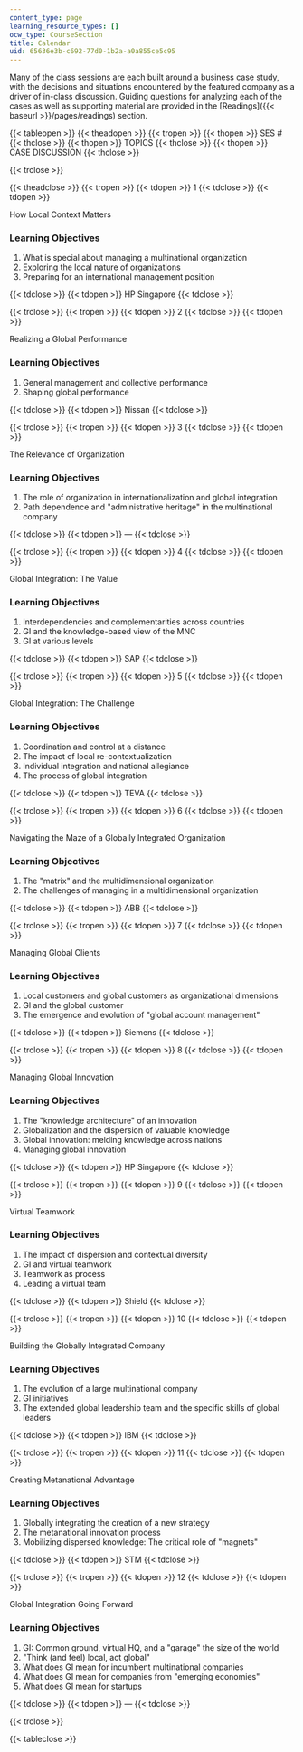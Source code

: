 ```yaml
---
content_type: page
learning_resource_types: []
ocw_type: CourseSection
title: Calendar
uid: 65636e3b-c692-77d0-1b2a-a0a855ce5c95
---
```


Many of the class sessions are each built around a business case study, with the decisions and situations encountered by the featured company as a driver of in-class discussion. Guiding questions for analyzing each of the cases as well as supporting material are provided in the [Readings]({{< baseurl >}}/pages/readings) section.

{{< tableopen >}}
{{< theadopen >}}
{{< tropen >}}
{{< thopen >}}
SES #
{{< thclose >}}
{{< thopen >}}
TOPICS
{{< thclose >}}
{{< thopen >}}
CASE DISCUSSION
{{< thclose >}}

{{< trclose >}}

{{< theadclose >}}
{{< tropen >}}
{{< tdopen >}}
1
{{< tdclose >}}
{{< tdopen >}}


How Local Context Matters

### Learning Objectives

1.  What is special about managing a multinational organization
2.  Exploring the local nature of organizations
3.  Preparing for an international management position


{{< tdclose >}}
{{< tdopen >}}
HP Singapore
{{< tdclose >}}

{{< trclose >}}
{{< tropen >}}
{{< tdopen >}}
2
{{< tdclose >}}
{{< tdopen >}}


Realizing a Global Performance

### Learning Objectives

1.  General management and collective performance
2.  Shaping global performance


{{< tdclose >}}
{{< tdopen >}}
Nissan
{{< tdclose >}}

{{< trclose >}}
{{< tropen >}}
{{< tdopen >}}
3
{{< tdclose >}}
{{< tdopen >}}


The Relevance of Organization

### Learning Objectives

1.  The role of organization in internationalization and global integration
2.  Path dependence and "administrative heritage" in the multinational company


{{< tdclose >}}
{{< tdopen >}}
—
{{< tdclose >}}

{{< trclose >}}
{{< tropen >}}
{{< tdopen >}}
4
{{< tdclose >}}
{{< tdopen >}}


Global Integration: The Value

### Learning Objectives

1.  Interdependencies and complementarities across countries
2.  GI and the knowledge-based view of the MNC
3.  GI at various levels


{{< tdclose >}}
{{< tdopen >}}
SAP
{{< tdclose >}}

{{< trclose >}}
{{< tropen >}}
{{< tdopen >}}
5
{{< tdclose >}}
{{< tdopen >}}


Global Integration: The Challenge

### Learning Objectives

1.  Coordination and control at a distance
2.  The impact of local re-contextualization
3.  Individual integration and national allegiance
4.  The process of global integration


{{< tdclose >}}
{{< tdopen >}}
TEVA
{{< tdclose >}}

{{< trclose >}}
{{< tropen >}}
{{< tdopen >}}
6
{{< tdclose >}}
{{< tdopen >}}


Navigating the Maze of a Globally Integrated Organization

### Learning Objectives

1.  The "matrix" and the multidimensional organization
2.  The challenges of managing in a multidimensional organization


{{< tdclose >}}
{{< tdopen >}}
ABB
{{< tdclose >}}

{{< trclose >}}
{{< tropen >}}
{{< tdopen >}}
7
{{< tdclose >}}
{{< tdopen >}}


Managing Global Clients

### Learning Objectives

1.  Local customers and global customers as organizational dimensions
2.  Gl and the global customer
3.  The emergence and evolution of "global account management"


{{< tdclose >}}
{{< tdopen >}}
Siemens
{{< tdclose >}}

{{< trclose >}}
{{< tropen >}}
{{< tdopen >}}
8
{{< tdclose >}}
{{< tdopen >}}


Managing Global Innovation

### Learning Objectives

1.  The "knowledge architecture" of an innovation
2.  Globalization and the dispersion of valuable knowledge
3.  Global innovation: melding knowledge across nations
4.  Managing global innovation


{{< tdclose >}}
{{< tdopen >}}
HP Singapore
{{< tdclose >}}

{{< trclose >}}
{{< tropen >}}
{{< tdopen >}}
9
{{< tdclose >}}
{{< tdopen >}}


Virtual Teamwork

### Learning Objectives

1.  The impact of dispersion and contextual diversity
2.  GI and virtual teamwork
3.  Teamwork as process
4.  Leading a virtual team


{{< tdclose >}}
{{< tdopen >}}
Shield
{{< tdclose >}}

{{< trclose >}}
{{< tropen >}}
{{< tdopen >}}
10
{{< tdclose >}}
{{< tdopen >}}


Building the Globally Integrated Company

### Learning Objectives

1.  The evolution of a large multinational company
2.  GI initiatives
3.  The extended global leadership team and the specific skills of global leaders


{{< tdclose >}}
{{< tdopen >}}
IBM
{{< tdclose >}}

{{< trclose >}}
{{< tropen >}}
{{< tdopen >}}
11
{{< tdclose >}}
{{< tdopen >}}


Creating Metanational Advantage

### Learning Objectives

1.  Globally integrating the creation of a new strategy
2.  The metanational innovation process
3.  Mobilizing dispersed knowledge: The critical role of "magnets"


{{< tdclose >}}
{{< tdopen >}}
STM
{{< tdclose >}}

{{< trclose >}}
{{< tropen >}}
{{< tdopen >}}
12
{{< tdclose >}}
{{< tdopen >}}


Global Integration Going Forward

### Learning Objectives

1.  GI: Common ground, virtual HQ, and a "garage" the size of the world
2.  "Think (and feel) local, act global"
3.  What does GI mean for incumbent multinational companies
4.  What does GI mean for companies from "emerging economies"
5.  What does GI mean for startups


{{< tdclose >}}
{{< tdopen >}}
—
{{< tdclose >}}

{{< trclose >}}

{{< tableclose >}}